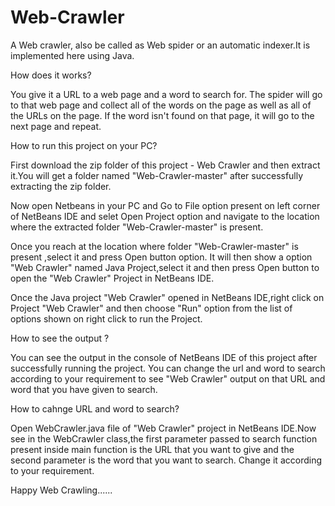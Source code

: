 # Web-Crawler
A Web crawler, also be called as Web spider or an automatic indexer.It is implemented here using Java.

How does it works?

You give it a URL to a web page and a word to search for. The spider will go to that web page and collect all of the words on the page as well as all of the URLs on the page. If the word isn't found on that page, it will go to the next page and repeat.

How to run this project on your PC?

First download the zip folder of this project - Web Crawler and then extract it.You will get a folder named "Web-Crawler-master" after successfully extracting the zip folder.

Now open Netbeans in your PC and Go to File option present on left corner of NetBeans IDE and selet Open Project option
and navigate to the location where the extracted folder "Web-Crawler-master" is present.

Once you reach at the location where folder "Web-Crawler-master" is present ,select it and press Open button option. It will then show
a option "Web Crawler" named Java Project,select it and then press Open button to open the "Web Crawler" Project in NetBeans IDE.

Once the Java project "Web Crawler" opened in NetBeans IDE,right click on Project "Web Crawler" and then choose "Run" option 
from the list of options shown on right click to run the Project.


How to see the output ?

You can see the output in the console of NetBeans IDE of this project after successfully running the project.
You can change the url and word to search according to your requirement  to see "Web Crawler" output on that URL and word that 
you have given to search.


How to cahnge URL and word to search?

Open WebCrawler.java file of "Web Crawler" project in NetBeans IDE.Now see in the WebCrawler class,the first parameter passed to search
function present inside main function is the URL that you want to give and the second parameter is the word that you want to search.
Change it according to your requirement.


Happy Web Crawling......


